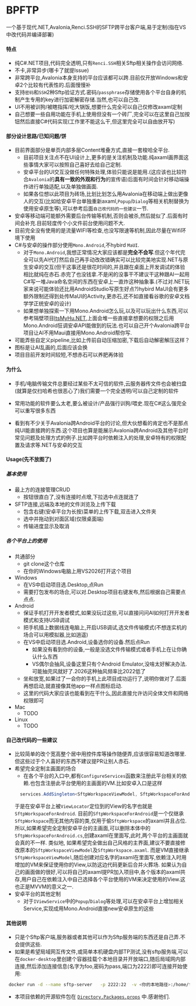 # BPFTP

一个基于现代.NET,Avalonia,Renci.SSH的SFTP跨平台客户端,易于定制(指在VS中改代码并编译部署)

#### 特点

- 纯C#.NET项目,代码完全透明,只有`Renci.SSH`相关Sftp相关操作会访问网络.
- 不卡,非常异步(哪卡了就提Issue)
- 非常跨平台,Avalonia本身支持的平台应该都可以跨.目前仅开放Windows和安卓2个比较有代表性的.后面慢慢补
- 支持`密码`和`SSH`2种Sftp验证方式.密码/`passphrase`存储使用各个平台自身的机制产生专用的key进行加密解密存储.当然,也可以自己改.
- UI不用被训狗/被瞎指挥/吃大锅饭,想要什么完全可以自己仅修改axaml定制
- 自己想要一些自用功能在手机上使用但没有一个砖厂,完全可以在这里自己加按钮然后直接C#代码实现(工作里不能这么干,但这里完全可以自由放开写)

#### 部分设计思路/已知问题/饼

- 目前界面部分是单页内部多层Content堆叠方式,直接一套梭哈全平台.
  - 目前项目关注点不在UI设计上,更多的是关注机制及功能.纯axaml画界面这些事情大家可以按照自己喜好去给自己定制.
  - 安卓平台的UI交互没做任何特殊处理,体验只能说是能用.(这应该也比较符合`Avalonia`的**具有一致的外观和行为**的宣传语)后面有时间会针对移动端操作进行单独适配,以及单独做画面.
  - 如果各位想以此项目为砖场,比划比划怎么用Avalonia在移动端上做出更像人的交互(比如给安卓平台单独重新axaml,`Popup`/`Dialog`等相关机制替换为使用安卓原生等),可以参考后面`自己改代码的一些建议`一节.
- 安卓等移动端可能额外需要后台传输等机制,否则会被杀,然后就似了.后面有时间会补充.目前轻度传个小文件前台使用问题不大.
- 目前完全没有使用的是流量WIFI等检查,也没写限速等机制,因此尽量在Wifi环境下使用
- C#与安卓的操作部分使用`Mono.Android`,不hybird `MaUI`.
  - 对于`Mono.Android`,我想正常情况大家应该都是**完全不会写**.但这个年代完全可以先AI代打然后自己再手动改改错确实可以比较完美地实现.NET与原生安卓的交互(但干这事还是很花时间的,并且跟在桌面上开发调试的体验相比就纯在赤石.赤完了也没钱拿.不是闲的没事干不建议干这种跟AI一起用C#写一堆Java命名空间的东西在安卓上一直炸这种抽象事.(不过对.NET玩家来说可能体验还比用AndroidStudio写原生好点?)hybird MaUI会有更多额外限制还得到处传MaUI的Activity,更赤石,还不如直接看谷歌的安卓文档学学正统安卓的设计)
  - 如果想单独探索一下用Mono.Android怎么玩,以及可以玩出什么东西,可以参考隔壁项目[ItsMyHu.NET](https://github.com/wgnfg/ItsMyHu.NET),上面会堆一些直接拿想要的权限之后用Mono.Android狂调安卓API能做到的玩法.也可以自己开个Avalonia跨平台项目让AI不用Maui直接用Mono.Android帮你写.
- 可能弄些自定义pipeline,比如上传前自动压缩加密,下载后自动解密解压这样？
- 图标是让AI乱画的,后面应该会换
- 项目目前开发时间较短,不想赤石可以养肥再体验

#### 为什么

- 手机/电脑传输文件总要经过某些不太可信的软件,云服务器传文件也会被扫盘(就算是仅扫哈希也很恶心了)我们需要一个完全透明/可以自己定制的软件

- 常用功能的软件要么太老,要么被设计/产品强行训狗/喂史.现在C#这么强完全可以重写很多东西

- 看到有不少关于Avalonia跨Android平台的讨论,但大伙想看的肯定也不是那点纯UI能直接跨的东西.这个项目也算是能展示Avalonia跨Android及其他平台时常见问题及处理方式的例子.比如跨平台时依赖注入的处理,安卓特有的权限配置及请求等.NET与安卓的交互

#### Usage(先不放图了)

##### 基本使用

- 最上方的连接管理CRUD
  - 按钮很直白了,没有连接时点增,下拉选中点连就连了
- SFTP连接,远端及本地的文件浏览及上传下载
  - 包含右键(安卓平台为长按)菜单的上传下载,双击进入文件夹
  - 选中并拖动到对面区域(仅限桌面端)
  - 传输进度显示及取消

##### 各个平台上的使用

- 共通部分
  - git clone这个仓库
  - 在你的Windows电脑上用VS2026打开这个项目
- Windows
  - 在VS中启动项目选.Desktop,点Run
  - 需要打包发布的场合,可以对.Desktop项目右键发布,然后根据自己需要点点点.
- Android
  - 保证手机打开开发者模式,如果没玩过这些,可以直接问问AI如何打开开发者模式和支持USB调试
  - 把手机插上数据线连电脑上,开启USB调试,选文件传输模式(不想连实机的场合可以用模拟器,比如逍遥)
  - 在VS中启动项目选.Android,设备选你的设备.然后点Run
    - 如果没有看到你的设备,一般是没选文件传输模式或者手机上在让你确认什么东西
    - VS偶尔会抽风,设备这里只有个Android Emulator,没啥太好解决办法.可能抽完风就好了.2026这种抽风频率比2022低了
  - 坐和放宽,如果过了一会你的手机上此项目成功运行了,说明你做对了.后面再想启动,就直接像其他app一样点图标启动.
  - 这里的代码大家应该也能看到在干什么,因此直接允许访问全体文件和网络权限即可
- Mac
  - TODO
- Linux
  - TODO


#### 自己改代码的一些建议

- 比较简单的改个宽高整个居中用控件库等操作随便弄,应该很容易知道改哪里.但这些过于个人喜好的东西不建议提PR让别人赤石.
- 希望完全定制主画面的场合
  - 在各个平台的入口中,都有`ConfigureServices`函数来注册此平台相关的依赖.也包含注册此平台使用的主画面的VM.比如安卓入口是这样
  ```cs
    services.AddSingleton<SftpWorkspaceViewModel, SftpWorkspaceForAndroidViewModel>();
  ```
  于是在安卓平台上被`ViewLocator`定位到的View的名字也就是`SftpWorkspaceForAndroid`.
  目前的`SftpWorkspaceForAndroid`是一个仅继承`SftpWorkspace`而无其他内容的类,仅用于偷`SftpWorkspace`的axaml并且占位.
  所以,如果希望完全定制安卓平台的主画面,可以删除本体中的`SftpWorkspaceForAndroid.cs`,创建axaml在里面写,此时,两个平台的主画面就会真的不一样.
  类似地,
  如果希望完全做出自己风格的主界面,建议不要直接修改原本的`SftpWorkspaceViewModel`及`SftpWorkspace.axaml`.
  而是VM直接继承`SftpWorkspaceViewModel`,随后创建对应名字的axaml在里面写,依赖注入时用增加的VM来保证使用你的View,以防这边代码更新后合并火葬场.
  如果认为自己的画面做的很好,可以将自己的axaml提PR加入项目中,各个版本的axaml共存,用户自己在依赖注入中自己选择各个平台使用的VM来决定使用的View.这也正是MVVM的意义之一.
- 安卓平台的其他定制
  - 对于`IViewService`中的`Popup`/`Dialog`等处理,可以在安卓平台上增加相关Service,实现成用Mono.Android直接new安卓原生的这些


#### 其他说明

- 只是个Sftp客户端,服务器或者其他可以作为Sftp服务端的东西还是自己弄.不会提供这些.
- 如果是希望局域网互传文件,或简单本机硬盘内部TP测试,没有sftp服务端,可以在`docker-desktop`里创建个容器挂载个本地目录并开放端口,随后局域网内部连接,然后添加连接信息(名字为foo,密码为pass,端口为2222)即可连接开始使用:

```sh
 docker run -d --name sftp-server   -p 2222:22  -v <你的本地路径>:/home/foo/upload   atmoz/sftp   foo:pass:1001
```


- 本项目依赖的开源软件包在 [`Directory.Packages.props`](./src/Directory.Packages.props) 中.感谢他们.